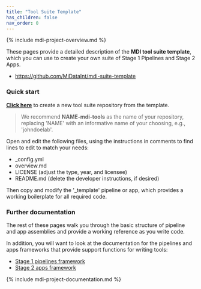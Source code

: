 ```yaml
---
title: "Tool Suite Template"
has_children: false
nav_order: 0
---
```

<!--- edit the title above with the short name of your repository, 
      e.g, "My Tools", which will appear on the menu tab item -->

<!-- please do not alter the next line -->
{% include mdi-project-overview.md %}


<!-- replace this section with markdown content describing your tool suite -->
<!-- https://www.markdownguide.org/basic-syntax/ -->

These pages provide a detailed description of the **MDI tool suite template**, 
which you can use to create your own suite of Stage 1 Pipelines and Stage 2 Apps. 

- <https://github.com/MiDataInt/mdi-suite-template>

### Quick start

[**Click here**](https://github.com/MiDataInt/mdi-suite-template/generate) 
to create a new tool suite repository from the template.

>We recommend **NAME-mdi-tools** as the name of your 
repository, replacing 'NAME' with an informative name of your choosing, 
e.g., 'johndoelab'.

Open and edit the following files, using the instructions in comments
to find lines to edit to match your needs:

- _config.yml
- overview.md
- LICENSE (adjust the type, year, and licensee)
- README.md (delete the developer instructions, if desired)

Then copy and modify the '_template' pipeline or app, which provides a working 
boilerplate for all required code. 

### Further documentation

The rest of these pages walk you through
the basic structure of pipeline and app assemblies and 
provide a working reference as you write code.

In addition, you will want to look at the documentation for the
pipelines and apps frameworks that provide support functions
for writing tools:

- [Stage 1 pipelines framework](/mdi-pipelines-framework)
- [Stage 2 apps framework](/mdi-apps-framework)

<!-- please do not alter the next line -->
{% include mdi-project-documentation.md %}
